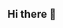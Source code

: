 ## Hi there 👋

<!--
**x-rae-90/x-rae-90** is a ✨ _special_ ✨ repository because its `README.md` (this file) appears on your GitHub profile.

Here are some ideas to get you started:

- 🔭 I’m currently working on my masters in Information and Data Science
- 🌱 I’m currently learning all about data curation
- 👯 I’m looking to collaborate on tools for research scientists in astronomy and physics to curate their data
- 🤔 I’m looking for help with navigating this nebulous field
- 💬 Ask me about chiffon cake recipes
- 📫 How to reach me: mrs539@drexel.edu
- 😄 Pronouns: she/her
- ⚡ Fun fact: I learned to drive stickshift at the North Pole
-
- I'm interested in working with datasets such as those used in [Solar Astronomy](https://github.com/topics/solar-astronomy)
